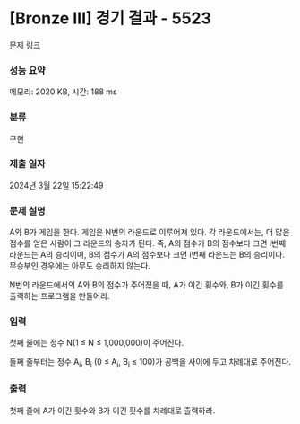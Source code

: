 # [Bronze III] 경기 결과 - 5523 

[문제 링크](https://www.acmicpc.net/problem/5523) 

### 성능 요약

메모리: 2020 KB, 시간: 188 ms

### 분류

구현

### 제출 일자

2024년 3월 22일 15:22:49

### 문제 설명

<p>A와 B가 게임을 한다. 게임은 N번의 라운드로 이루어져 있다. 각 라운드에서는, 더 많은 점수를 얻은 사람이 그 라운드의 승자가 된다. 즉, A의 점수가 B의 점수보다 크면 i번째 라운드는 A의 승리이며, B의 점수가 A의 점수보다 크면 i번째 라운드는 B의 승리이다. 무승부인 경우에는 아무도 승리하지 않는다.</p>

<p>N번의 라운드에서의 A와 B의 점수가 주어졌을 때, A가 이긴 횟수와, B가 이긴 횟수를 출력하는 프로그램을 만들어라.</p>

### 입력 

 <p>첫째 줄에는 정수 N(1 ≤ N ≤ 1,000,000)이 주어진다.</p>

<p>둘째 줄부터는 정수 A<sub>i</sub>, B<sub>i</sub> (0 ≤ A<sub>i</sub>, B<sub>i</sub> ≤ 100)가 공백을 사이에 두고 차례대로 주어진다.</p>

### 출력 

 <p>첫째 줄에 A가 이긴 횟수와 B가 이긴 횟수를 차례대로 출력하라.</p>

